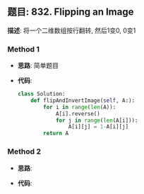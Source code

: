## 题目:  832. Flipping an Image

**描述**: 将一个二维数组按行翻转, 然后1变0, 0变1

### Method 1

- **思路**: 简单题目

  

- **代码**:

  ```python
  class Solution:
      def flipAndInvertImage(self, A:):
          for i in range(len(A)):
              A[i].reverse()
              for j in range(len(A[i])):
                  A[i][j] = 1-A[i][j]
          return A
  ```

  







### Method 2

- **思路**:

  

- **代码**:

  ```python 
  
  ```

  

